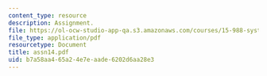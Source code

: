 ```yaml
---
content_type: resource
description: Assignment.
file: https://ol-ocw-studio-app-qa.s3.amazonaws.com/courses/15-988-system-dynamics-self-study-fall-1998-spring-1999/b7a58aa465a24e7eaade6202d6aa28e3_assn14.pdf
file_type: application/pdf
resourcetype: Document
title: assn14.pdf
uid: b7a58aa4-65a2-4e7e-aade-6202d6aa28e3
---
```

